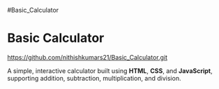 #Basic_Calculator
# Basic Calculator
https://github.com/nithishkumars21/Basic_Calculator.git

A simple, interactive calculator built using **HTML**, **CSS**, and **JavaScript**, supporting addition, subtraction, multiplication, and division.
